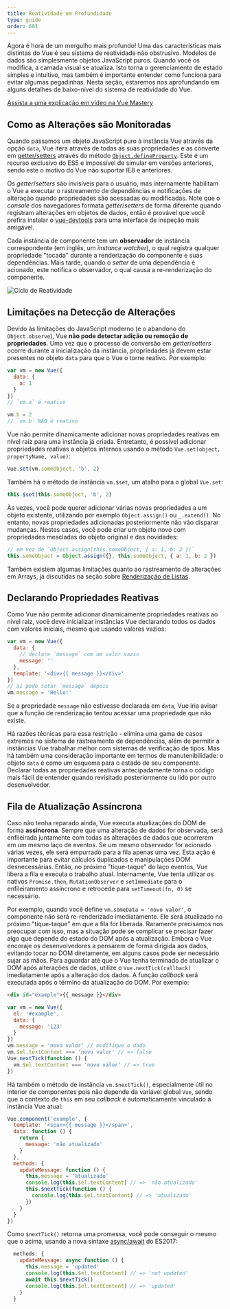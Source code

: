 ```yaml
---
title: Reatividade em Profundidade
type: guide
order: 601
---
```


Agora é hora de um mergulho mais profundo! Uma das características mais distintas do Vue é seu sistema de reatividade não obstrusivo. Modelos de dados são simplesmente objetos JavaScript puros. Quando você os modifica, a camada visual se atualiza. Isto torna o gerenciamento de estado simples e intuitivo, mas também é importante entender como funciona para evitar algumas pegadinhas. Nesta seção, estaremos nos aprofundando em alguns detalhes de baixo-nível do sistema de reatividade do Vue.

<div class="vue-mastery"><a href="https://www.vuemastery.com/courses/advanced-components/build-a-reactivity-system" target="_blank" rel="sponsored noopener" title="Reatividade no Vue">Assista a uma explicação em vídeo na Vue Mastery</a></div>

## Como as Alterações são Monitoradas

Quando passamos um objeto JavaScript puro à instância Vue através da opção `data`, Vue itera através de todas as suas propriedades e as converte em [getter/setters](https://developer.mozilla.org/en-US/docs/Web/JavaScript/Guide/Working_with_Objects#Defining_getters_and_setters) através do método [`Object.defineProperty`](https://developer.mozilla.org/en-US/docs/Web/JavaScript/Guide/Working_with_Objects#Defining_getters_and_setters). Este é um recurso exclusivo do ES5 e impossível de simular em versões anteriores, sendo este o motivo do Vue não suportar IE8 e anteriores.

Os _getter_/_setters_ são invisíveis para o usuário, mas internamente habilitam o Vue a executar o rastreamento de dependências e notificações de alteração quando propriedades são acessadas ou modificadas. Note que o _console_ dos navegadores formata _getter_/_setters_ de forma diferente quando registram alterações em objetos de dados, então é provável que você prefira instalar o [vue-devtools](https://github.com/vuejs/vue-devtools) para uma interface de inspeção mais amigável.

Cada instância de componente tem um **observador** de instância correspondente (em inglês, um _instance watcher_), o qual registra qualquer propriedade "tocada" durante a renderização do componente e suas dependências. Mais tarde, quando o _setter_ de uma dependência é acionado, este notifica o observador, o qual causa a re-renderização do componente.

![Ciclo de Reatividade](/images/data.png)

## Limitações na Detecção de Alterações

Devido às limitações do JavaScript moderno (e o abandono do `Object.observe`), Vue **não pode detectar adição ou remoção de propriedades**. Uma vez que o processo de conversão em _getter_/_setters_ ocorre durante a inicialização da instância, propriedades já devem estar presentes no objeto `data` para que o Vue o torne reativo. Por exemplo:

``` js
var vm = new Vue({
  data: {
    a: 1
  }
})
// `vm.a` é reativo

vm.b = 2
// `vm.b` NÃO é reativo
```

Vue não permite dinamicamente adicionar novas propriedades reativas em nível raiz para uma instância já criada. Entretanto, é possível adicionar propriedades reativas a objetos internos usando o método `Vue.set(object, propertyName, value)`:

``` js
Vue.set(vm.someObject, 'b', 2)
```

Também há o método de instância `vm.$set`, um atalho para o global `Vue.set`:

``` js
this.$set(this.someObject, 'b', 2)
```

Às vezes, você pode querer adicionar várias novas propriedades a um objeto existente, utilizando por exemplo `Object.assign()` ou `_.extend()`. No entanto, novas propriedades adicionadas posteriormente não vão disparar mudanças. Nestes casos, você pode criar um objeto novo com propriedades mescladas do objeto original e das novidades:

``` js
// em vez de `Object.assign(this.someObject, { a: 1, b: 2 })`
this.someObject = Object.assign({}, this.someObject, { a: 1, b: 2 })
```

Também existem algumas limitações quanto ao rastreamento de alterações em Arrays, já discutidas na seção sobre [Renderização de Listas](list.html#Limitacoes).

## Declarando Propriedades Reativas

Como Vue não permite adicionar dinamicamente propriedades reativas ao nível raiz, você deve inicializar instâncias Vue declarando todos os dados com valores iniciais, mesmo que usando valores vazios:

``` js
var vm = new Vue({
  data: {
    // declare `message` com um valor vazio
    message: ''
  },
  template: '<div>{{ message }}</div>'
})
// aí pode setar `message` depois
vm.message = 'Hello!'
```

Se a propriedade `message` não estivesse declarada em `data`, Vue iria avisar que a função de renderização tentou acessar uma propriedade que não existe.

Há razões técnicas para essa restrição - elimina uma gama de casos extremos no sistema de rastreamento de dependências, além de permitir a instâncias Vue trabalhar melhor com sistemas de verificação de tipos. Mas há também uma consideração importante em termos de manutenibilidade: o objeto `data` é como um esquema para o estado de seu componente. Declarar todas as propriedades reativas antecipadamente torna o código mais fácil de entender quando revisitado posteriormente ou lido por outro desenvolvedor.

## Fila de Atualização Assíncrona

Caso não tenha reparado ainda, Vue executa atualizações do DOM de forma **assíncrona**. Sempre que uma alteração de dados for observada, será enfileirada juntamente com todas as alterações de dados que ocorrerem em um mesmo laço de eventos. Se um mesmo observador for acionado várias vezes, ele será empurrado para a fila apenas uma vez. Esta ação é importante para evitar cálculos duplicados e manipulações DOM desnecessárias. Então, no próximo "tique-taque" do laço eventos, Vue libera a fila e executa o trabalho atual. Internamente, Vue tenta utilizar os nativos `Promise.then`, `MutationObserver` e `setImmediate` para o enfileiramento assíncrono e retrocede para `setTimeout(fn, 0)` se necessário.

Por exemplo, quando você define `vm.someData = 'novo valor'`, o componente não será re-renderizado imediatamente. Ele será atualizado no próximo "tique-taque" em que a fila for liberada. Raramente precisamos nos preocupar com isso, mas a situação pode se complicar se precisar fazer algo que depende do estado do DOM após a atualização. Embora o Vue encoraje os desenvolvedores a pensarem de forma dirigida aos dados, evitando tocar no DOM diretamente, em alguns casos pode ser necessário sujar as mãos. Para aguardar até que o Vue tenha terminado de atualizar o DOM após alterações de dados, utilize o `Vue.nextTick(callback)` imediatamente após a alteração dos dados. A função _callback_ será executada após o término da atualização do DOM. Por exemplo:

``` html
<div id="example">{{ message }}</div>
```

``` js
var vm = new Vue({
  el: '#example',
  data: {
    message: '123'
  }
})
vm.message = 'novo valor' // modifique o dado
vm.$el.textContent === 'novo valor' // => false
Vue.nextTick(function () {
  vm.$el.textContent === 'novo valor' // => true
})
```

Há também o método de instância `vm.$nextTick()`, especialmente útil no interior de componentes pois não depende da variável global `Vue`, sendo que o contexto de `this` em seu _callback_ é automaticamente vinculado à instância Vue atual:

``` js
Vue.component('example', {
  template: '<span>{{ message }}</span>',
  data: function () {
    return {
      message: 'não atualizado'
    }
  },
  methods: {
    updateMessage: function () {
      this.message = 'atualizado'
      console.log(this.$el.textContent) // => 'não atualizado'
      this.$nextTick(function () {
        console.log(this.$el.textContent) // => 'atualizado'
      })
    }
  }
})
```

Como `$nextTick()` retorna uma promessa, você pode conseguir o mesmo que o acima, usando a nova sintaxe [async/await](https://developer.mozilla.org/en-US/docs/Web/JavaScript/Reference/Statements/async_function) do ES2017:

``` js
  methods: {
    updateMessage: async function () {
      this.message = 'updated'
      console.log(this.$el.textContent) // => 'not updated'
      await this.$nextTick()
      console.log(this.$el.textContent) // => 'updated'
    }
  }
```
